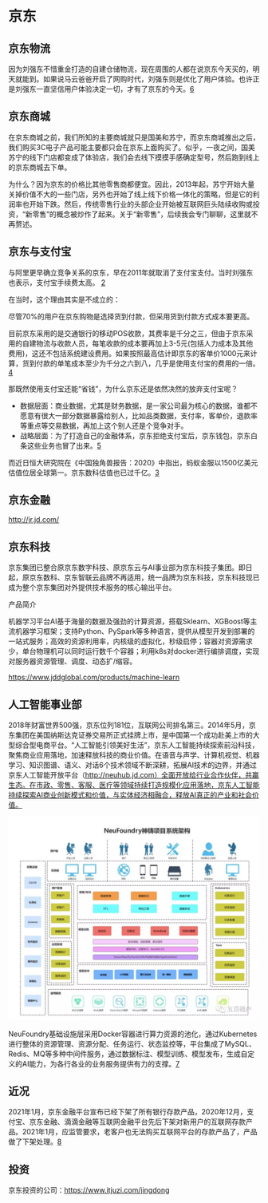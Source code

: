 # 京东

## 京东物流

因为刘强东不惜重金打造的自建仓储物流，现在周围的人都在说京东今天买的，明天就能到。如果说马云爸爸开启了网购时代，刘强东则是优化了用户体验。也许正是刘强东一直坚信用户体验决定一切，才有了京东的今天。[6]

## 京东商城

在京东商城之前，我们所知的主要商城就只是国美和苏宁，而京东商城推出之后，我们购买3C电子产品可能主要都只会在京东上面购买了。似乎，一夜之间，国美苏宁的线下门店都变成了体验店，我们会去线下摸摸手感确定型号，然后跑到线上的京东商城去下单。

为什么？因为京东的价格比其他零售商都便宜。因此，2013年起，苏宁开始大量关掉价值不大的一些门店，另外也开始了线上线下价格一体化的策略，但是它的利润率也开始下跌。然后，传统零售行业的头部企业开始被互联网巨头陆续收购或投资，“新零售”的概念被炒作了起来。关于“新零售”，后续我会专门聊聊，这里就不再赘述。

## 京东与支付宝

与阿里更早确立竞争关系的京东，早在2011年就取消了支付宝支付。当时刘强东也表示，支付宝手续费太高。 [2]

在当时，这个理由其实是不成立的：

尽管70%的用户在京东购物是选择货到付款，但采用货到付款方式成本要更高。

目前京东采用的是交通银行的移动POS收款，其费率是千分之三，但由于京东采用的自建物流与收款人员，每笔收款的成本要再加上3-5元(包括人力成本及其他费用)，这还不包括系统建设费用。如果按照最高估计即京东的客单价1000元来计算，货到付款的单笔成本至少为千分之六到八，几乎是使用支付宝的费用的一倍。[4]

那既然使用支付宝还能“省钱”，为什么京东还是依然决然的放弃支付宝呢？

- 数据层面：商业数据，尤其是财务数据，是一家公司最为核心的数据，谁都不愿意有很大一部分数据暴露给别人，比如品类数据，支付率，客单价，退款率等重点等交易数据，再加上这个别人还是个竞争对手。
- 战略层面：为了打造自己的金融体系，京东拒绝支付宝后，京东钱包，京东白条这些业务也冒了出来。[5]

而近日恒大研究院在《中国独角兽报告：2020》中指出，蚂蚁金服以1500亿美元估值位居全球第一。京东数科估值也已过千亿。[3]

## 京东金融

http://jr.jd.com/

## 京东科技

京东集团已整合原京东数字科技、原京东云与AI事业部为京东科技子集团。即日起，原京东数科、京东智联云品牌不再适用，统一品牌为京东科技，京东科技现已成为整个京东集团对外提供技术服务的核心输出平台。

产品简介

机器学习平台AI基于海量的数据及强劲的计算资源，搭载Sklearn、XGBoost等主流机器学习框架；支持Python、PySpark等多种语言，提供从模型开发到部署的一站式服务；高效的资源利用率，内核级的虚拟化，秒级启停；容器对资源需求少，单台物理机可以同时运行数千个容器；利用k8s对docker进行编排调度，实现对服务器资源管理、调度、动态扩/缩容。

https://www.jddglobal.com/products/machine-learn

## 人工智能事业部

2018年财富世界500强，京东位列181位，互联网公司排名第三。2014年5月，京东集团在美国纳斯达克证券交易所正式挂牌上市，是中国第一个成功赴美上市的大型综合型电商平台。“人工智能引领美好生活”，京东人工智能持续探索前沿科技，聚焦商业应用落地，加速释放科技的商业价值。在语音与声学、计算机视觉、机器学习、知识图谱、语义、对话6个技术领域不断深耕，拓展AI技术的边界，并通过京东人工智能开放平台（http://neuhub.jd.com）全面开放给行业合作伙伴，共赢生态。在市政、零售、客服、医疗等领域持续打造规模化应用落地，京东人工智能持续探索AI商业创新模式和价值，与实体经济相融合，释放AI真正的产业和社会价值。

![NeuFoundry平台架构图](../img/NeuFoundry.png)

NeuFoundry基础设施层采用Docker容器进行算力资源的池化，通过Kubernetes进行整体的资源管理、资源分配、任务运行、状态监控等，平台集成了MySQL、Redis、MQ等多种中间件服务，通过数据标注、模型训练、模型发布，生成自定义的AI能力，为各行各业的业务服务提供有力的支撑。[7]

## 近况

2021年1月，京东金融平台宣布已经下架了所有银行存款产品，2020年12月，支付宝、京东金融、滴滴金融等互联网金融平台先后下架对新用户的互联网存款产品。2021年1月，应监管要求，老客户也无法购买互联网平台的存款产品了，产品做了下架处理。[8]

## 投资

京东投资的公司：https://www.itjuzi.com/jingdong

[1]: https://www.cnblogs.com/edisonchou/p/why_jiang_wei_da_ji_from_internet_industry.html
[2]: https://www.linkedin.com/news/story/%E7%BE%8E%E5%9B%A2%E4%B8%8E%E6%94%AF%E4%BB%98%E5%AE%9D%E5%88%86%E9%81%93%E6%89%AC%E9%95%B3-4900980/?originalSubdomain=cn
[3]: https://finance.sina.com.cn/money/bank/bank_hydt/2020-06-16/doc-iircuyvi8701006.shtml
[4]: http://tech.sina.com.cn/i/2011-08-25/23375981397.shtml
[5]: https://www.zhihu.com/question/410767563/answer/1373298846
[6]: http://www.woshipm.com/zhichang/807191.html
[7]: http://www.woshipm.com/ai/3320134.html
[8]: https://www.baike.com/wikiid/5026927798799303826?prd=mobile&view_id=whwnnpeel3400
